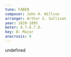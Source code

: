 ```yaml
---
tune: FABEN
composer: John H. Willcox
arranger: Arthur S. Sullivan
year: 1820-1895
meter: 8.7.8.7.D.
key: B♭ Major
anacrusis: 0
---
```

undefined